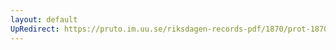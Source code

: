 ```yaml
---
layout: default
UpRedirect: https://pruto.im.uu.se/riksdagen-records-pdf/1870/prot-1870--ak--310/prot-1870--ak--310_001.pdf
---
```

